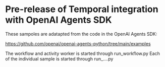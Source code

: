 # Pre-release of Temporal integration with OpenAI Agents SDK

These sampoles are adatapted from the code in the OpenAI Agents SDK:

https://github.com/openai/openai-agents-python/tree/main/examples

The workflow and activity worker is started through run_workflow.py
Each of the individual sample is started through run_....py